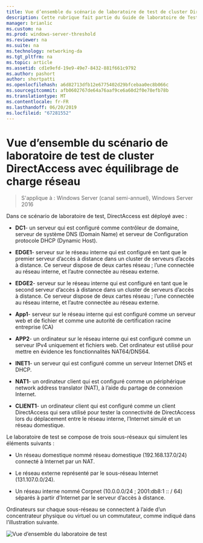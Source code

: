 ```yaml
---
title: Vue d’ensemble du scénario de laboratoire de test de cluster DirectAccess avec équilibrage de charge réseau
description: Cette rubrique fait partie du Guide de laboratoire de Test - décrire de DirectAccess dans un Cluster avec équilibrage de charge réseau Windows pour Windows Server 2016
manager: brianlic
ms.custom: na
ms.prod: windows-server-threshold
ms.reviewer: na
ms.suite: na
ms.technology: networking-da
ms.tgt_pltfrm: na
ms.topic: article
ms.assetid: cd1e9efd-19e9-49e7-8432-881f661c9792
ms.author: pashort
author: shortpatti
ms.openlocfilehash: a6d82713dfb12e6775402d29bfcebaa0ec8b066c
ms.sourcegitcommit: afb0602767de64a76aaf9ce6a60d2f0e78efb78b
ms.translationtype: MT
ms.contentlocale: fr-FR
ms.lasthandoff: 06/20/2019
ms.locfileid: "67281552"
---
```

# <a name="overview-of-the-directaccess-cluster-nlb-test-lab-scenario"></a>Vue d’ensemble du scénario de laboratoire de test de cluster DirectAccess avec équilibrage de charge réseau

>S'applique à : Windows Server (canal semi-annuel), Windows Server 2016

Dans ce scénario de laboratoire de test, DirectAccess est déployé avec :  
  
-   **DC1**- un serveur qui est configuré comme contrôleur de domaine, serveur de système DNS (Domain Name) et serveur de Configuration protocole DHCP (Dynamic Host).  
  
-   **EDGE1**- serveur sur le réseau interne qui est configuré en tant que le premier serveur d’accès à distance dans un cluster de serveurs d’accès à distance. Ce serveur dispose de deux cartes réseau ; l’une connectée au réseau interne, et l’autre connectée au réseau externe.  
  
-   **EDGE2**- serveur sur le réseau interne qui est configuré en tant que le second serveur d’accès à distance dans un cluster de serveurs d’accès à distance. Ce serveur dispose de deux cartes réseau ; l’une connectée au réseau interne, et l’autre connectée au réseau externe.  
  
-   **App1**- serveur sur le réseau interne qui est configuré comme un serveur web et de fichier et comme une autorité de certification racine entreprise (CA)  
  
-   **APP2**- un ordinateur sur le réseau interne qui est configuré comme un serveur IPv4 uniquement et fichiers web. Cet ordinateur est utilisé pour mettre en évidence les fonctionnalités NAT64/DNS64.  
  
-   **INET1**- un serveur qui est configuré comme un serveur Internet DNS et DHCP.  
  
-   **NAT1**- un ordinateur client qui est configuré comme un périphérique network address translator (NAT), à l’aide du partage de connexion Internet.  
  
-   **CLIENT1**- un ordinateur client qui est configuré comme un client DirectAccess qui sera utilisé pour tester la connectivité de DirectAccess lors du déplacement entre le réseau interne, l’Internet simulé et un réseau domestique.  
  
Le laboratoire de test se compose de trois sous-réseaux qui simulent les éléments suivants :  
  
-   Un réseau domestique nommé réseau domestique (192.168.137.0/24) connecté à Internet par un NAT.  
  
-   Le réseau externe représenté par le sous-réseau Internet (131.107.0.0/24).  
  
-   Un réseau interne nommé Corpnet (10.0.0.0/24 ; 2001:db8:1 :: / 64) séparés à partir d’Internet par le serveur d’accès à distance.  
  
Ordinateurs sur chaque sous-réseau se connectent à l’aide d’un concentrateur physique ou virtuel ou un commutateur, comme indiqué dans l’illustration suivante.  
  
![Vue d’ensemble du laboratoire de test](../../../media/Overview-of-the-Test-Lab-Scenario_5/TLG_DA_Cluster.png)  
  


